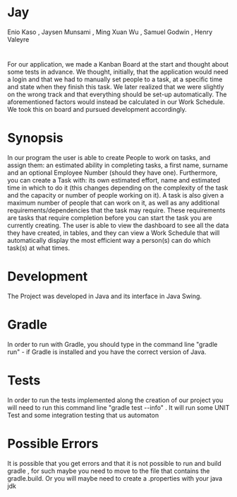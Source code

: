# Jay
Enio Kaso , 
Jaysen Munsami , 
Ming Xuan Wu , 
Samuel Godwin , 
Henry Valeyre

#

For our application, we made a Kanban Board at the start and thought about some tests in advance. We thought, initially, that the application would need a login and that we had to manually set people to a task, at a specific time and state when they finish this task. We later realized that we were slightly on the wrong track and that everything should be set-up automatically. The aforementioned factors would instead be calculated in our Work Schedule. We took this on board and pursued development accordingly.

# Synopsis
In our program the user is able to create People to work on tasks, and assign them: an estimated ability in completing tasks, a first name, surname and an optional Employee Number (should they have one). Furthermore, you can create a Task with: its own estimated effort, name and estimated time in which to do it (this changes depending on the complexity of the task and the capacity or number of people working on it). A task is also given a maximum number of people that can work on it, as well as any additional requirements/dependencies that the task may require. These requirements are tasks that require completion before you can start the task you are currently creating. The user is able to view the dashboard to see all the data they have created, in tables, and they can view a Work Schedule that will automatically display the most efficient way a person(s) can do which task(s) at what times.

# Development
The Project was developed in Java and its interface in Java Swing.

# Gradle

In order to run with Gradle, you should type in the command line "gradle run" - if Gradle is installed and you have the correct version of Java.

# Tests
In order to run the tests implemented along the creation of our project you will need to run this command line "gradle test --info" . It will run some UNIT Test and some integration testing that us automaton

# Possible Errors

It is possible that you get errors and that it is not possible to run and build gradle , for such maybe you need to move to the file that contains the gradle.build.
Or you will maybe need to create a .properties with your java jdk
